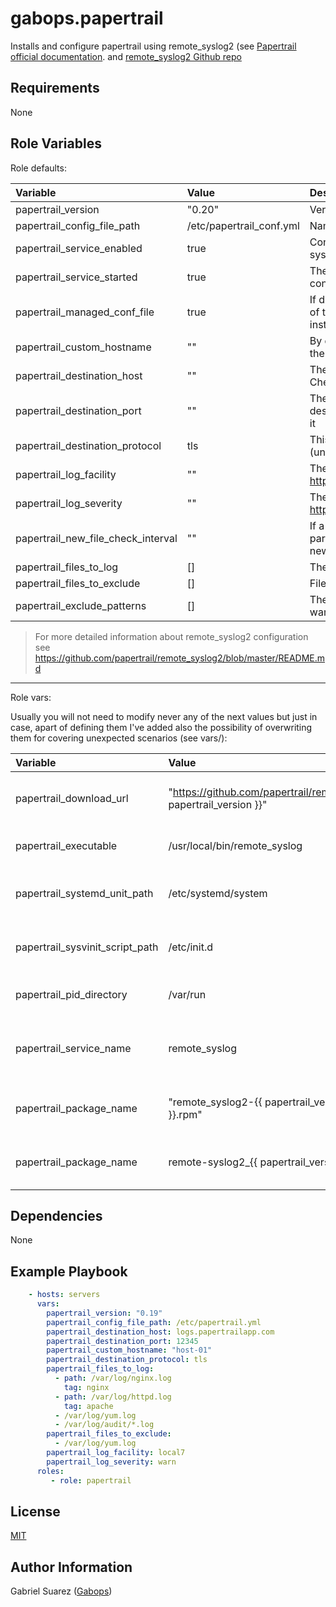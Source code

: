 gabops.papertrail
=================

Installs and configure papertrail using remote_syslog2 (see 
[Papertrail official documentation](https://help.papertrailapp.com/kb/configuration/configuring-centralized-logging-from-text-log-files-in-unix/).
and [remote_syslog2 Github repo](https://github.com/papertrail/remote_syslog2)

Requirements
------------

None

Role Variables
--------------

Role defaults:

| Variable | Value | Description |
| :--- | :--- | :--- |
| papertrail_version | "0.20" | Version to install. 0.20 is the latest at the moment |
| papertrail_config_file_path | /etc/papertrail_conf.yml | Name of the configuration file for remote_syslog |
| papertrail_service_enabled | true | Configure remote_syslog for starting when the system is booted |
| papertrail_service_started | true | The role will start the service after applying the configuration |
| papertrail_managed_conf_file | true | If disabled, no configuration will be applied (None of the following variables will be used). Just the installation so far |
| papertrail_custom_hostname | "" | By default remote_syslog2 uses the hostname of the node. This can be this can be overwritten here |
| papertrail_destination_host | "" | The papertrail destination host to send the logs to. Check your papertrail account for it |
| papertrail_destination_port | "" | The papertrail destination port to connect to the destination host. Check your papertrail account for it |
| papertrail_destination_protocol | tls | This value can be tls(encrypted) or tcp (unencrypted) |
| papertrail_log_facility | "" | The syslog facility to use. See https://en.wikipedia.org/wiki/Syslog#Facility |
| papertrail_log_severity | "" | The syslog severity to use. See https://en.wikipedia.org/wiki/Syslog#Severity_level |
| papertrail_new_file_check_interval | "" | If a glob pattern for logs files is used this parameter controls the frecuency of checking for new log files in the directory |
| papertrail_files_to_log | [] | The file or globs to read |
| papertrail_files_to_exclude | [] | Files to exclude in a directory |
| papertrail_exclude_patterns | [] | The pattern in the log file you are reading you want to ignore. |

> For more detailed information about remote_syslog2 configuration see https://github.com/papertrail/remote_syslog2/blob/master/README.md

---

Role vars:

Usually you will not need to modify never any of the next values but just in case, apart of defining them I've added also the possibility of overwriting them for covering unexpected scenarios (see vars/):

| Variable | Value | Description |
| :--- | :--- | :--- |
| papertrail_download_url | "https://github.com/papertrail/remote_syslog2/releases/download/v{{ papertrail_version }}" | The url pointing to the remote_syslog2 version |
| papertrail_executable | /usr/local/bin/remote_syslog | The binary that the package installs |
| papertrail_systemd_unit_path | /etc/systemd/system | The path where store the systemd unit file is stored |
| papertrail_sysvinit_script_path | /etc/init.d | The path where the sysvinit script file is stored |
| papertrail_pid_directory | /var/run | The directory where the pid file is stored |
| papertrail_service_name | remote_syslog | The service name used for the remote_syslog2 process |
| papertrail_package_name | "remote_syslog2-{{ papertrail_version }}-1.{{ ansible_architecture }}.rpm" | The package name for RedHat based os |
| papertrail_package_name | remote-syslog2_{{ papertrail_version }}_{{ installer_arch }}.deb" | The package name for Debian based os |

Dependencies
------------

None

Example Playbook
----------------

```yaml
    - hosts: servers
      vars:
        papertrail_version: "0.19"
        papertrail_config_file_path: /etc/papertrail.yml
        papertrail_destination_host: logs.papertrailapp.com
        papertrail_destination_port: 12345
        papertrail_custom_hostname: "host-01"
        papertrail_destination_protocol: tls
        papertrail_files_to_log:
          - path: /var/log/nginx.log
            tag: nginx
          - path: /var/log/httpd.log
            tag: apache
          - /var/log/yum.log
          - /var/log/audit/*.log
        papertrail_files_to_exclude:
          - /var/log/yum.log
        papertrail_log_facility: local7
        papertrail_log_severity: warn
      roles:
         - role: papertrail
```

License
-------

[MIT](./LICENSE)

Author Information
------------------

Gabriel Suarez ([Gabops](https://github.com/gabops/))

